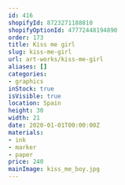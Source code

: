 ```yaml
---
id: 416
shopifyId: 8723271188810
shopifyOptionId: 47772448194890
order: 173
title: Kiss me girl
slug: kiss-me-girl
url: art-works/kiss-me-girl
aliases: []
categories:
- graphics
inStock: true
isVisible: true
location: Spain
height: 30
width: 21
date: 2020-01-01T00:00:00Z
materials:
- ink
- marker
- paper
price: 240
mainImage: kiss_me_boy.jpg
---
```

